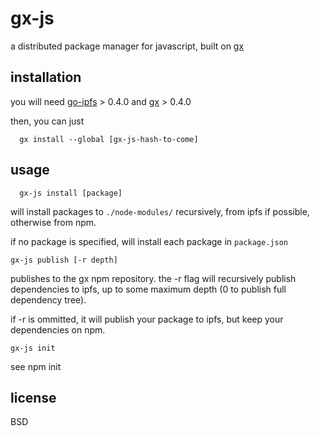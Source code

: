# gx-js

a distributed package manager for javascript, built on [gx](https://github.com/whyrusleeping/gx)

## installation

you will need [go-ipfs](https://github.com/ipfs/go-ipfs) > 0.4.0 and [gx](https://github.com/whyrusleeping/gx) > 0.4.0

then, you can just

      gx install --global [gx-js-hash-to-come]

## usage

      gx-js install [package]
    
will install packages to `./node-modules/` recursively, from ipfs if possible, otherwise from npm.

if no package is specified, will install each package in `package.json`
    
    gx-js publish [-r depth]
    
publishes to the gx npm repository. the -r flag will recursively publish dependencies to ipfs, up to some maximum depth (0 to publish full dependency tree).
    
if -r is ommitted, it will publish your package to ipfs, but keep your dependencies on npm.
    
    gx-js init 

see npm init

## license

BSD
